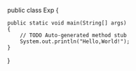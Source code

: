 public class Exp
{

	public static void main(String[] args)
	{
		// TODO Auto-generated method stub
		System.out.println("Hello,World!");
	}

}
